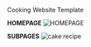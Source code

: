  Cooking Website Template

**HOMEPAGE**
![HOMEPAGE](https://user-images.githubusercontent.com/67899363/86872138-3cae9a00-c10e-11ea-8fda-a060f2fa43db.png)



**SUBPAGES**
![cake recipe](https://user-images.githubusercontent.com/67899363/86872719-83e95a80-c10f-11ea-86e9-5bea42ebe5d6.png)
